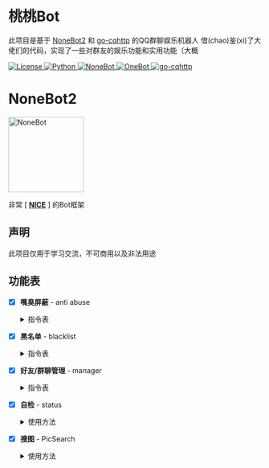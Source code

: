 
# 桃桃Bot
此项目是基于 [NoneBot2](https://github.com/nonebot/nonebot2) 和 [go-cqhttp](https://github.com/Mrs4s/go-cqhttp) 的QQ群聊娱乐机器人
借(chao)鉴(xi)了大佬们的代码，实现了一些对群友的娱乐功能和实用功能（大概

<div>

<a href="./LICENSE">
    <img src="https://img.shields.io/github/license/tkgs0/Momoko.svg" alt="License">
</a>
<a href="https://www.python.org">
    <img src="https://img.shields.io/badge/Python-3.9+-blue.svg" alt="Python">
</a>
<a href="https://https://v2.nonebot.dev">
    <img src="https://img.shields.io/badge/NoneBot-2.0.0-red.svg" alt="NoneBot">
</a>
<a href="https://onebot.adapters.nonebot.dev">
    <img src="https://img.shields.io/badge/OneBot-v11-black.svg" alt="OneBot">
</a>
<a href="https://github.com/Mrs4s/go-cqhttp">
    <img src="https://img.shields.io/badge/gocq-1.0.0-blueviolet.svg" alt="go-cqhttp">
</a>

</div>


# NoneBot2

<div>
<a href="https://v2.nonebot.dev">
    <img style="height: 150px;width: 150px;" src="https://camo.githubusercontent.com/0ef71e86056da694c540790aa4a4e314396884d6c4fdb95362a7538b27a1b034/68747470733a2f2f76322e6e6f6e65626f742e6465762f6c6f676f2e706e67" alt="NoneBot">
</a>

非常 [ **[NICE](https://github.com/nonebot/nonebot2)** ] 的Bot框架

</div>


## 声明
此项目仅用于学习交流，不可商用以及非法用途


## 功能表
- [x] **嘴臭屏蔽** - anti abuse

  <details>
    <summary>指令表</summary>

  检测到有用户 `@机器人` 并嘴臭时将其临时屏蔽(bot重启后失效)

  当bot为群管理时会请对方喝昏睡红茶(禁言)

  - 超级用户不受临时屏蔽影响 _~~但是会被昏睡红茶影响~~_
  - 当bot的群权限比超级用户高的时候, 超级用户也有机会品尝昏睡红茶
  - 被bot灌了昏睡红茶的用户不会进临时黑名单
  - 开启 **`对线模式`** 后不会被bot灌昏睡红茶和临时拉黑 (~~因为要对线~~)

  <table> 
    <tr align="center">
      <th> 指令 </th>
      <th> 权限 </th>
      <th> 需要@ </th>
      <th> 范围 </th>
      <th> 说明 </th>
    </tr>
    <tr align="center">
      <td> ^(添加|删除)屏蔽词 xxx </td>
      <td> 主人 </td>
      <td> 否 </td>
      <td> 私聊 | 群聊 </td>
      <td rowspan="2"> 可输入多个,<br>用空格隔开 </td>
    </tr>
    <tr align="center">
      <td> 解除屏蔽 qq </td>
      <td> 主人 </td>
      <td> 否 </td>
      <td> 私聊 | 群聊 </td>
    </tr>
    <tr align="center">
      <td> 查看临时黑名单 </td>
      <td> 主人 </td>
      <td> 否 </td>
      <td> 私聊 | 群聊 </td>
      <td> </td>
    </tr>
    <tr align="center">
      <td> ^(禁用|启用)飞(妈|马|🐴|🐎)令 </td>
      <td> 主人 </td>
      <td> 否 </td>
      <td> 私聊 | 群聊 </td>
      <td> 开启/关闭对线模式 </td>
  </table>

  P.S. `解除屏蔽` 可以解除临时屏蔽, 也可以解除禁言(当然, 需要bot为群管理).

  你说从聊天界面查看屏蔽词库? 噢, 我亲爱的老伙计, 你怕是疯了!

  </details>

- [x] **黑名单** - blacklist

  <details>
    <summary>指令表</summary>

  基于 [A-kirami](https://github.com/A-kirami) 的 [黑白名单](https://github.com/A-kirami/nonebot-plugin-namelist) 魔改(?)的仅黑名单插件

  超级用户不受黑名单影响

  拉黑:
  ```
  拉黑用户 qq qq1 qq2
  拉黑群 qq qq1 qq2
  拉黑所有群
  拉黑所有好友
  ```

  解禁:
  ```
  解禁用户 qq qq1 qq2
  解禁群 qq qq1 qq2
  解禁所有群
  解禁所有好友
  ```

  查看黑名单:
  ```
  查看用户黑名单
  查看群聊黑名单

  重置黑名单
  ```

  群内发送 **`/静默`**, **`/响应`** 可快捷拉黑/解禁当前群聊

  `拉黑/解禁所有` 只对已添加的群/好友生效

  </details>

- [x] **好友/群聊管理** - manager

  <details>
    <summary>指令表</summary>

  ```
  踢出群聊 @qq @qq1 @qq2 ...
  禁言 @qq @qq1 @qq2 ... XX分钟(/小时/天)
  解除禁言 @qq @qq1 @qq2 ...
  我要自闭 XX分钟(/小时/天)
  开启(关闭)全员禁言
  设为(撤销)管理 @qq @qq1 @qq2 ...
  允许(禁止)匿名
  修改名片(头衔) @qq @qq1 @qq2 ... XXXX
  设置群名 XXXX
  申请头衔 XXXX
  撤回   (回复消息发送`撤回`)
  ```

  **以下命令需要前缀 `/`**
  ```
  同意(拒绝)好友 QQ号 备注
  同意(拒绝)拉群 FLAG
  [群聊] 同意(拒绝)入群 FLAG 理由
  (`备注` 和 `理由` 可省略)

  查看好友(群聊)请求
  清空好友(入群/拉群)请求

  好友(拉群)自动同意(拒绝)
  关闭好友(拉群)自动

  [群聊] 入群自动同意(拒绝)
  [群聊] 关闭入群自动

  重置请求自动
  ```

  **以下命令需要 `@机器人`** (私聊不用)
  ```
  设置网名 XXXX
  查找好友(群) qq qq1 qq2 ...
  查看所有好友(群)
  查看单向好友
  退群 qq qq1 qq2 ... (群号不存在时则退出当前群聊)
  删除好友 qq qq1 qq2 ...
  删除单向好友 qq qq1 qq2 ...
  查看群员列表
  设置群头像 [图片]   ⚠该API不稳定!
  ```

  </details>

- [x] **自检** - status

  <details>
    <summary>使用方法</summary>

  移植自 [摸](https://github.com/Kyomotoi) 的 [ATRI](https://github.com/Kyomotoi/ATRI), 改成了限超级用户使用

  发送 `/ping` 测试bot应答

  发送 `/status` 查看bot设备状态

  </details>

- [x] **搜图** - PicSearch

  <details>
    <summary>使用方法</summary>

  抄自 [NekoAria](https://github.com/NekoAria) 的 [YetAnotherPicSearch](https://github.com/NekoAria/YetAnotherPicSearch)

  将原插件的 **搜图** 改为 **搜图#** ，增加了隐蔽性，防止误触（x

  此外请参考原插件 [▶使用方法️️](https://github.com/NekoAria/YetAnotherPicSearch/blob/main/docs/%E4%BD%BF%E7%94%A8%E6%95%99%E7%A8%8B.md)

  </details>



